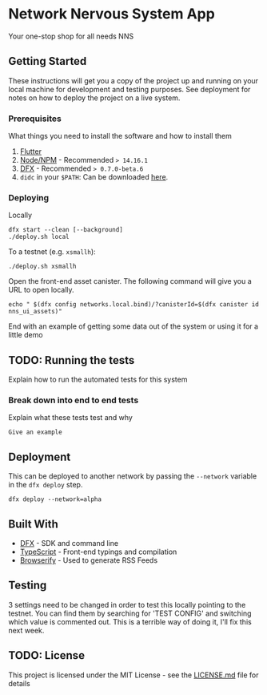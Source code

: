 # Network Nervous System App

Your one-stop shop for all needs NNS

## Getting Started

These instructions will get you a copy of the project up and running on your local machine for development and testing purposes. See deployment for notes on how to deploy the project on a live system.

### Prerequisites

What things you need to install the software and how to install them

1. [Flutter](https://flutter.dev/docs/get-started/install)
2. [Node/NPM](https://nodejs.org/en/) - Recommended `> 14.16.1`
3. [DFX](https://sdk.dfinity.org/docs/index.html) - Recommended `> 0.7.0-beta.6 `
4. `didc` in your `$PATH`: Can be downloaded [here](https://github.com/dfinity/candid/releases).

### Deploying

Locally

```shell
dfx start --clean [--background]
./deploy.sh local
```

To a testnet (e.g. `xsmallh`):

```shell
./deploy.sh xsmallh
```

Open the front-end asset canister. The following command will give you a URL to open locally.

```
echo " $(dfx config networks.local.bind)/?canisterId=$(dfx canister id nns_ui_assets)"
```
End with an example of getting some data out of the system or using it for a little demo

## TODO: Running the tests

Explain how to run the automated tests for this system

### Break down into end to end tests

Explain what these tests test and why

```
Give an example
```

## Deployment

This can be deployed to another network by passing the `--network` variable in the `dfx deploy` step.

```shell
dfx deploy --network=alpha
```

## Built With

- [DFX](https://sdk.dfinity.org/docs/index.html) - SDK and command line
- [TypeScript](https://www.typescriptlang.org/) - Front-end typings and compilation
- [Browserify](http://browserify.org/) - Used to generate RSS Feeds

## Testing

3 settings need to be changed in order to test this locally pointing to the testnet.
You can find them by searching for 'TEST CONFIG' and switching which value is commented out.
This is a terrible way of doing it, I'll fix this next week.

## TODO: License

This project is licensed under the MIT License - see the [LICENSE.md](LICENSE.md) file for details
